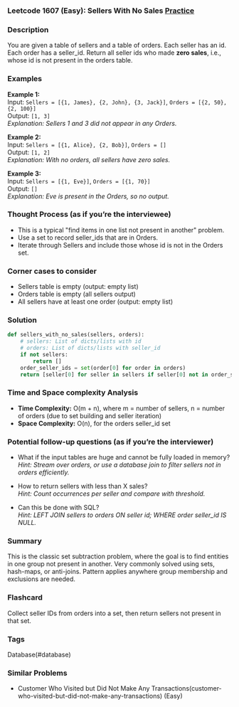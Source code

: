 ### Leetcode 1607 (Easy): Sellers With No Sales [Practice](https://leetcode.com/problems/sellers-with-no-sales)

### Description  
You are given a table of sellers and a table of orders. Each seller has an id. Each order has a seller_id. Return all seller ids who made **zero sales**, i.e., whose id is not present in the orders table.

### Examples  

**Example 1:**  
Input: `Sellers = [{1, James}, {2, John}, {3, Jack}]`, `Orders = [{2, 50}, {2, 100}]`  
Output: `[1, 3]`  
*Explanation: Sellers 1 and 3 did not appear in any Orders.*

**Example 2:**  
Input: `Sellers = [{1, Alice}, {2, Bob}]`, `Orders = []`  
Output: `[1, 2]`  
*Explanation: With no orders, all sellers have zero sales.*

**Example 3:**  
Input: `Sellers = [{1, Eve}]`, `Orders = [{1, 70}]`  
Output: `[]`  
*Explanation: Eve is present in the Orders, so no output.*

### Thought Process (as if you’re the interviewee)  
- This is a typical "find items in one list not present in another" problem.
- Use a set to record seller_ids that are in Orders.
- Iterate through Sellers and include those whose id is not in the Orders set.

### Corner cases to consider  
- Sellers table is empty (output: empty list)
- Orders table is empty (all sellers output)
- All sellers have at least one order (output: empty list)

### Solution

```python
def sellers_with_no_sales(sellers, orders):
    # sellers: List of dicts/lists with id
    # orders: List of dicts/lists with seller_id
    if not sellers:
        return []
    order_seller_ids = set(order[0] for order in orders)
    return [seller[0] for seller in sellers if seller[0] not in order_seller_ids]
```

### Time and Space complexity Analysis  
- **Time Complexity:** O(m + n), where m = number of sellers, n = number of orders (due to set building and seller iteration)
- **Space Complexity:** O(n), for the orders seller_id set

### Potential follow-up questions (as if you’re the interviewer)  
- What if the input tables are huge and cannot be fully loaded in memory?   
  *Hint: Stream over orders, or use a database join to filter sellers not in orders efficiently.*

- How to return sellers with less than X sales?   
  *Hint: Count occurrences per seller and compare with threshold.*

- Can this be done with SQL?   
  *Hint: LEFT JOIN sellers to orders ON seller id; WHERE order seller_id IS NULL.*

### Summary
This is the classic set subtraction problem, where the goal is to find entities in one group not present in another. Very commonly solved using sets, hash-maps, or anti-joins. Pattern applies anywhere group membership and exclusions are needed.


### Flashcard
Collect seller IDs from orders into a set, then return sellers not present in that set.

### Tags
Database(#database)

### Similar Problems
- Customer Who Visited but Did Not Make Any Transactions(customer-who-visited-but-did-not-make-any-transactions) (Easy)